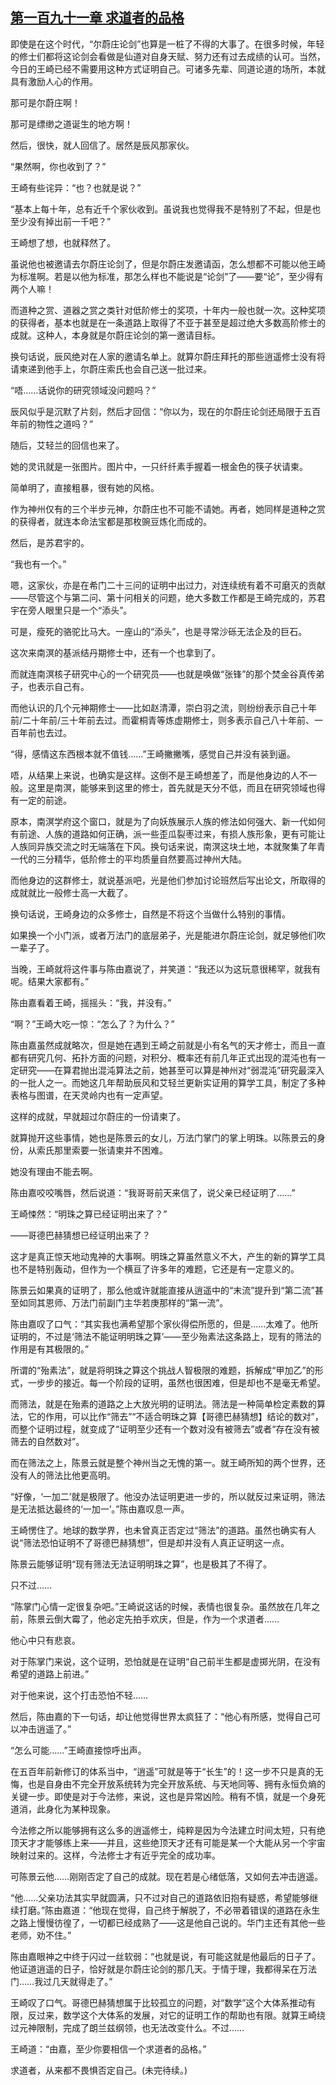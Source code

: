 ## [第一百九十一章 求道者的品格](https://www.xxbiquge.com/11_11207/9169033.html)


  即使是在这个时代，“尔蔚庄论剑”也算是一桩了不得的大事了。在很多时候，年轻的修士们都将这论剑会看做是仙道对自身天赋、努力还有过去成绩的认可。当然，今日的王崎已经不需要用这种方式证明自己。可诸多先辈、同道论道的场所，本就具有激励人心的作用。

  那可是尔蔚庄啊！

  那可是缥缈之道诞生的地方啊！

  然后，很快，就人回信了。居然是辰风那家伙。

  “果然啊，你也收到了？”

  王崎有些诧异：“也？也就是说？”

  “基本上每十年，总有近千个家伙收到。虽说我也觉得我不是特别了不起，但是也至少没有掉出前一千吧？”

  王崎想了想，也就释然了。

  虽说他也被邀请去尔蔚庄论剑了，但是尔蔚庄发邀请函，怎么想都不可能以他王崎为标准啊。若是以他为标准，那怎么样也不能说是“论剑”了——要“论”，至少得有两个人嘛！

  而道种之赏、道器之赏之类针对低阶修士的奖项，十年内一般也就一次。这种奖项的获得者，基本也就是在一条道路上取得了不亚于甚至是超过绝大多数高阶修士的成就。这种人，本身就是尔蔚庄论剑的第一邀请目标。

  换句话说，辰风绝对在人家的邀请名单上。就算尔蔚庄拜托的那些逍遥修士没有将请柬递到他手上，尔蔚庄索氏也会自己送一批过来。

  “唔……话说你的研究领域没问题吗？”

  辰风似乎是沉默了片刻，然后才回信：“你以为，现在的尔蔚庄论剑还局限于五百年前的物性之道吗？”

  随后，艾轻兰的回信也来了。

  她的灵讯就是一张图片。图片中，一只纤纤素手握着一根金色的筷子状请柬。

  简单明了，直接粗暴，很有她的风格。

  作为神州仅有的三个半步元神，尔蔚庄也不可能不请她。再者，她同样是道种之赏的获得者，就连本命法宝都是那枚豌豆炼化而成的。

  然后，是苏君宇的。

  “我也有一个。”

  嗯，这家伙，亦是在希门二十三问的证明中出过力，对连续统有着不可磨灭的贡献——尽管这个与第二问、第十问相关的问题，绝大多数工作都是王崎完成的，苏君宇在旁人眼里只是一个“添头”。

  可是，瘦死的骆驼比马大。一座山的“添头”，也是寻常沙砾无法企及的巨石。

  这次来南溟的基派结丹期修士中，还有一个也拿到了。

  而就连南溟核子研究中心的一个研究员——也就是唤做“张锋”的那个焚金谷真传弟子，也表示自己有。

  而他认识的几个元神期修士——比如赵清潭，崇白羽之流，则纷纷表示自己十年前/二十年前/三十年前去过。而霍桐青等炼虚期修士，则多表示自己八十年前、一百年前也去过。

  “得，感情这东西根本就不值钱……”王崎撇撇嘴，感觉自己并没有装到逼。

  唔，从结果上来说，也确实是这样。这倒不是王崎想差了，而是他身边的人不一般。这里是南溟，能够来到这里的修士，首先就是天分不低，而且在研究领域也得有一定的前途。

  原本，南溟学府这个窗口，就是为了向妖族展示人族的修法如何强大、新一代如何有前途、人族的道路如何正确，派一些歪瓜裂枣过来，有损人族形象，更有可能让人族同异族交流之时无端落在下风。换句话来说，南溟这块土地，本就聚集了年青一代的三分精华，低阶修士的平均质量自然要高过神州大陆。

  而他身边的这群修士，就说基派吧，光是他们参加讨论班然后写出论文，所取得的成就就比一般修士高一大截了。

  换句话说，王崎身边的众多修士，自然是不将这个当做什么特别的事情。

  如果换一个小门派，或者万法门的底层弟子，光是能进尔蔚庄论剑，就足够他们吹一辈子了。

  当晚，王崎就将这件事与陈由嘉说了，并笑道：“我还以为这玩意很稀罕，就我有呢。结果大家都有。”

  陈由嘉看着王崎，摇摇头：“我，并没有。”

  “啊？”王崎大吃一惊：“怎么了？为什么？”

  陈由嘉虽然成就略次，但是她在遇到王崎之前就是小有名气的天才修士，而且一直都有研究几何、拓扑方面的问题，对积分、概率还有前几年正式出现的混沌也有一定研究——在算君抛出混沌算法之前，她甚至可以算是神州对“弱混沌”研究最深入的一批人之一。而她这几年帮助辰风和艾轻兰更新实证用的算学工具，制定了多种表格与图谱，在天灵岭内也有一定声望。

  这样的成就，早就超过尔蔚庄的一份请柬了。

  就算抛开这些事情，她也是陈景云的女儿，万法门掌门的掌上明珠。以陈景云的身份，从索氏那里索要一张请柬并不困难。

  她没有理由不能去啊。

  陈由嘉咬咬嘴唇，然后说道：“我哥哥前天来信了，说父亲已经证明了……”

  王崎悚然：“明珠之算已经证明出来了？”

  ——哥德巴赫猜想已经证明出来了？

  这才是真正惊天地动鬼神的大事啊。明珠之算虽然意义不大，产生的新的算学工具也不是特别轰动，但作为一个横亘了许多年的难题，它还是有一定意义的。

  陈景云如果真的证明了，那么他或许就能直接从逍遥中的“末流”提升到“第二流”甚至如同其恩师、万法门前副门主华若庚那样的“第一流”。

  陈由嘉叹了口气：“其实我也满希望那个家伙得偿所愿的，但是……太难了。他所证明的，不过是‘筛法不能证明明珠之算’——至少殆素法这条路上，现有的筛法的作用是有其极限的。”

  所谓的“殆素法”，就是将明珠之算这个挑战人智极限的难题，拆解成“甲加乙”的形式，一步步的接近。每一个阶段的证明，虽然也很困难，但是却也不是毫无希望。

  而筛法，就是在殆素的道路之上大放光明的证明法。筛法是一种简单检定素数的算法，它的作用，可以比作“筛去”“不适合明珠之算【哥德巴赫猜想】结论的数对”，而整个证明过程，就变成了“证明至少还有一个数对没有被筛去”或者“存在没有被筛去的自然数对”。

  而在筛法之上，陈景云就是整个神州当之无愧的第一。就王崎所知的两个世界，还没有人的筛法比他更高明。

  “好像，‘一加二’就是极限了。他没办法证明更进一步的，所以就反过来证明，筛法是无法抵达最终的‘一加一’。”陈由嘉叹息一声。

  王崎愣住了。地球的数学界，也未曾真正否定过“筛法”的道路。虽然也确实有人说“筛法恐怕证明不了哥德巴赫猜想”，但是却并没有人真正证明这一点。

  陈景云能够证明“现有筛法无法证明明珠之算”，也是极其了不得了。

  只不过……

  “陈掌门心情一定很复杂吧。”王崎说这话的时候，表情也很复杂。虽然放在几年之前，陈景云倒大霉了，他必定先拍手欢庆，但是，作为一个求道者……

  他心中只有悲哀。

  对于陈掌门来说，这个证明，恐怕就是在证明“自己前半生都是虚掷光阴，在没有希望的道路上前进。”

  对于他来说，这个打击恐怕不轻……

  然后，陈由嘉的下一句话，却让他觉得世界太疯狂了：“他心有所感，觉得自己可以冲击逍遥了。”

  “怎么可能……”王崎直接惊呼出声。

  在五百年前新修订的体系当中，“逍遥”可就是等于“长生”的！这一步不只是真的无悔，也是自身由不完全开放系统转为完全开放系统、与天地同等、拥有永恒负熵的关键一步。即使是对于今法修，来说，这也是异常凶险。稍有不慎，就是一个身死道消，此身化为某种现象。

  今法修之所以能够拥有这么多的逍遥修士，纯粹是因为今法建立时间太短，只有绝顶天才才能够练上来——并且，这些绝顶天才还有可能是某一个大能从另一个宇宙映射过来的。这样，今法修士才有近乎完全的成功率。

  可陈景云他……刚刚否定了自己的成就。现在若是心绪低落，又如何去冲击逍遥。

  “他……父亲功法其实早就圆满，只不过对自己的道路依旧抱有疑惑，希望能够继续打磨。”陈由嘉道：“他现在觉得，自己终于解脱了，不必带着错误的道路在永生之路上慢慢彷徨了，一切都已经成熟了——这是他自己说的。华门主还有其他一些老师，劝不住。”

  陈由嘉眼神之中终于闪过一丝软弱：“也就是说，有可能这就是他最后的日子了。他证道逍遥的日子，恰好就是尔蔚庄论剑的那几天。于情于理，我都得呆在万法门……我过几天就得走了。”

  王崎叹了口气。哥德巴赫猜想属于比较孤立的问题，对“数学”这个大体系推动有限，反过来，数学这个大体系的发展，对它的证明工作的帮助也有限。就算王崎绕过元神限制，完成了朗兰兹纲领，也无法改变什么。不过……

  王崎道：“由嘉，至少你要相信一个求道者的品格。”

  求道者，从来都不畏惧否定自己。(未完待续。)
